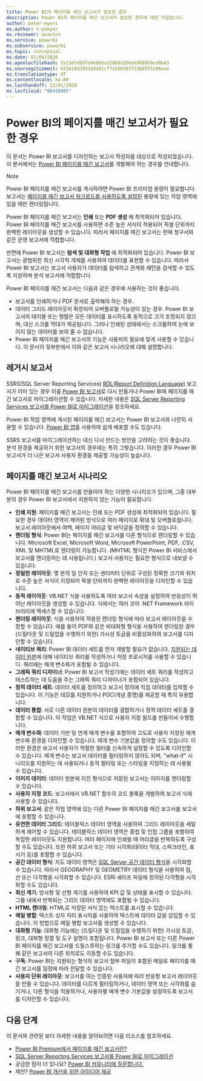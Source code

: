 ```yaml
---
title: Power BI의 페이지를 매긴 보고서가 필요한 경우
description: Power BI의 페이지를 매긴 보고서가 필요한 경우에 대한 지침입니다.
author: peter-myers
ms.author: v-pemyer
ms.reviewer: asaxton
ms.service: powerbi
ms.subservice: powerbi
ms.topic: conceptual
ms.date: 01/04/2020
ms.openlocfilehash: 2a13e5d697d4e0bda32068a3b6eb908959ce0643
ms.sourcegitcommit: 653e18d7041d3dd1cf7a38010372366975a98eae
ms.translationtype: HT
ms.contentlocale: ko-KR
ms.lasthandoff: 12/01/2020
ms.locfileid: "96418995"
---
```

# <a name="when-to-use-paginated-reports-in-power-bi"></a>Power BI의 페이지를 매긴 보고서가 필요한 경우

이 문서는 Power BI 보고서를 디자인하는 보고서 작성자를 대상으로 작성되었습니다. 이 문서에서는 [Power BI 페이지를 매긴 보고서](../paginated-reports/paginated-reports-report-builder-power-bi.md)를 개발해야 하는 경우를 안내합니다.

> [!NOTE]
> Power BI 페이지를 매긴 보고서를 게시하려면 Power BI 프리미엄 용량이 필요합니다. 보고서는 [페이지를 매긴 보고서 워크로드를 사용하도록 설정된](../admin/service-admin-premium-workloads.md#paginated-reports) 용량에 있는 작업 영역에 있을 때만 렌더링됩니다.

Power BI 페이지를 매긴 보고서는 **인쇄** 또는 **PDF 생성** 에 최적화되어 있습니다. Power BI 페이지를 매긴 보고서를 사용하면 수준 높은 서식이 적용되어 픽셀 단위까지 완벽한 레이아웃을 생성할 수 있습니다. 따라서 페이지를 매긴 보고서는 판매 청구서와 같은 운영 보고서에 적합합니다.

반면에 Power BI 보고서는 **탐색 및 대화형 작업** 에 최적화되어 있습니다. Power BI 보고서는 광범위한 최신 시각적 개체를 사용하여 데이터를 표현할 수 있습니다. 따라서 Power BI 보고서는 보고서 사용자가 데이터를 탐색하고 관계와 패턴을 검색할 수 있도록 지원하며 분석 보고서에 적합합니다.

Power BI 페이지를 매긴 보고서는 다음과 같은 경우에 사용하는 것이 좋습니다.

- 보고서를 인쇄하거나 PDF 문서로 출력해야 하는 경우.
- 데이터 그리드 레이아웃이 확장되어 오버플로될 가능성이 있는 경우. Power BI 보고서의 테이블 또는 행렬은 모든 데이터를 표시하도록 동적으로 크기 조정되지 않으며, 대신 스크롤 막대가 제공됩니다. 그러나 인쇄된 상태에서는 스크롤하여 눈에 보이지 않는 데이터를 보여 줄 수 없습니다.
- Power BI 페이지를 매긴 보고서의 기능은 사용자의 필요에 맞게 사용할 수 있습니다. 이 문서의 뒷부분에서 이와 같은 보고서 시나리오에 대해 설명합니다.

## <a name="legacy-reports"></a>레거시 보고서

SSRS(SQL Server Reporting Services) [RDL(Report Definition Language)](/sql/reporting-services/reports/report-definition-language-ssrs) 보고서가 이미 있는 경우 이를 [Power BI 보고서](../consumer/end-user-reports.md)로 다시 만들거나 Power BI에 페이지를 매긴 보고서로 마이그레이션할 수 있습니다. 자세한 내용은 [SQL Server Reporting Services 보고서를 Power BI로 마이그레이션](migrate-ssrs-reports-to-power-bi.md)을 참조하세요.

Power BI 작업 영역에 게시된 페이지를 매긴 보고서는 Power BI 보고서와 나란히 사용할 수 있습니다. [Power BI 앱](../collaborate-share/service-create-distribute-apps.md)를 사용하여 쉽게 배포할 수도 있습니다.

SSRS 보고서를 마이그레이션하는 대신 다시 만드는 방안을 고려하는 것이 좋습니다. 분석 환경을 제공하기 위한 보고서의 경우에는 특히 그렇습니다. 이러한 경우 Power BI 보고서가 더 나은 보고서 사용자 환경을 제공할 가능성이 높습니다.

## <a name="paginated-report-scenarios"></a>페이지를 매긴 보고서 시나리오

Power BI 페이지를 매긴 보고서를 만들어야 하는 다양한 시나리오가 있으며, 그중 대부분의 경우 Power BI 보고서에서 지원하지 않는 기능이 필요합니다.

- **인쇄 지원**: 페이지를 매긴 보고서는 인쇄 또는 PDF 생성에 최적화되어 있습니다. 필요한 경우 데이터 영역이 제어된 방식으로 여러 페이지로 확대 및 오버플로됩니다. 보고서 레이아웃에서 여백, 페이지 머리글 및 바닥글을 정의할 수 있습니다.
- **렌더링 형식**: Power BI는 페이지를 매긴 보고서를 다른 형식으로 렌더링할 수 있습니다. Microsoft Excel, Microsoft Word, Microsoft PowerPoint, PDF, .CSV, XML 및 MHTML로 렌더링이 가능합니다. (MHTML 형식은 Power BI 서비스에서 보고서를 렌더링하는 데 사용됩니다.) 보고서 사용자는 필요한 형식으로 내보낼 수 있습니다.
- **정밀한 레이아웃**: 몇 분의 일 인치 또는 센티미터 단위로 구성된 정확한 크기와 위치로 수준 높은 서식이 지정되어 픽셀 단위까지 완벽한 레이아웃을 디자인할 수 있습니다.
- **동적 레이아웃**: VB.NET 식을 사용하도록 여러 보고서 속성을 설정하여 반응성이 뛰어난 레이아웃을 생성할 수 있습니다. 식에서는 여러 코어 .NET Framework 라이브러리에 액세스할 수 있습니다.
- **렌더링 레이아웃**: 식을 사용하여 적용된 렌더링 형식에 따라 보고서 레이아웃을 수정할 수 있습니다. 예를 들어 PDF와 같은 비대화형 형식을 사용하여 렌더링된 경우 (드릴다운 및 드릴업을 수행하기 위한) 가시성 토글을 비활성화하여 보고서를 디자인할 수 있습니다.
- **네이티브 쿼리**: Power BI 데이터 세트를 먼저 개발할 필요가 없습니다. [지원되는 데이터 원본](../paginated-reports/paginated-reports-data-sources.md)에 대해 네이티브 쿼리를 작성하거나 저장 프로시저를 사용할 수 있습니다. 쿼리에는 매개 변수화가 포함될 수 있습니다.
- **그래픽 쿼리 디자이너**: Power BI 보고서 작성기에는 데이터 세트 쿼리를 작성하고 테스트하는 데 도움을 주는 그래픽 쿼리 디자이너가 포함되어 있습니다.
- **정적 데이터 세트**: 데이터 세트를 정의하고 보고서 정의에 직접 데이터를 입력할 수 있습니다. 이 기능은 데모를 지원하거나 POC(개념 증명)를 제공할 때 특히 유용합니다.
- **데이터 통합**: 서로 다른 데이터 원본의 데이터를 결합하거나 정적 데이터 세트를 결합할 수 있습니다. 이 작업은 VB.NET 식으로 사용자 지정 필드를 만들어서 수행합니다.
- **매개 변수화**: 데이터 기반 및 연계 매개 변수를 포함하여 고도로 사용자 지정된 매개 변수화 환경을 디자인할 수 있습니다. 매개 변수 기본값을 정의할 수도 있습니다. 이러한 환경은 보고서 사용자가 적절한 필터를 신속하게 설정할 수 있도록 디자인할 수 있습니다. 매개 변수는 보고서 데이터를 필터링하지 않아도 되며, "what-if" 시나리오를 지원하는 데 사용되거나 동적 필터링 또는 스타일을 지정하는 데 사용될 수 있습니다.
- **이미지 데이터**: 데이터 원본에 이진 형식으로 저장된 보고서는 이미지를 렌더링할 수 있습니다.
- **사용자 지정 코드**: 보고서에서 VB.NET 함수의 코드 블록을 개발하여 보고서 식에 사용할 수 있습니다.
- **하위 보고서**: 같은 작업 영역에 있는 다른 Power BI 페이지를 매긴 보고서를 보고서에 포함할 수 있습니다.
- **유연한 데이터 그리드**: 테이블릭스 데이터 영역을 사용하여 그리드 레이아웃을 세밀하게 제어할 수 있습니다. 테이블릭스 데이터 영역은 중첩 및 인접 그룹을 포함하여 복잡한 레이아웃도 지원합니다. 여러 페이지에 인쇄될 때 머리글을 반복하도록 구성할 수도 있습니다. 또한 하위 보고서 또는 기타 시각화(데이터 막대, 스파크라인, 표시기 등)를 포함할 수 있습니다.
- **공간 데이터 형식**: 지도 데이터 영역은 [SQL Server 공간 데이터 형식](/sql/relational-databases/spatial/spatial-data-sql-server)을 시각화할 수 있습니다. 따라서 GEOGRAPHY 및 GEOMETRY 데이터 형식을 사용하여 점, 선 또는 다각형을 시각화할 수 있습니다. ESRI 셰이프 파일에 정의된 다각형을 시각화할 수도 있습니다.
- **최신 계기**: 방사형 및 선형 계기를 사용하여 KPI 값 및 상태를 표시할 수 있습니다. 그룹 내에서 반복되는 그리드 데이터 영역에도 포함될 수 있습니다.
- **HTML 렌더링**: HTML로 저장된 서식 있는 텍스트를 표시할 수 있습니다.
- **메일 병합**: 텍스트 상자 자리 표시자를 사용하여 텍스트에 데이터 값을 삽입할 수 있습니다. 이 방법으로 메일 병합 보고서를 생성할 수 있습니다.
- **대화형 기능**: 대화형 기능에는 (드릴다운 및 드릴업을 수행하기 위한) 가시성 토글, 링크, 대화형 정렬 및 도구 설명이 포함됩니다. Power BI 보고서 또는 다른 Power BI 페이지를 매긴 보고서를 드릴스루하는 링크를 추가할 수도 있습니다. 링크를 통해 같은 보고서의 다른 위치로도 이동할 수도 있습니다.
- **구독**: Power BI는 지원되는 형식의 보고서 첨부 파일이 포함된 메일로 페이지를 매긴 보고서를 일정에 따라 전달할 수 있습니다.
- **사용자 단위 레이아웃**: 보고서를 여는 인증된 사용자에 따라 반응형 보고서 레이아웃을 만들 수 있습니다. 데이터를 다르게 필터링하거나, 데이터 영역 또는 시각화를 숨기거나, 다른 형식을 적용하거나, 사용자별 매개 변수 기본값을 설정하도록 보고서를 디자인할 수 있습니다.

## <a name="next-steps"></a>다음 단계

이 문서와 관련된 보다 자세한 내용을 알아보려면 다음 리소스를 참조하세요.

- [Power BI Premium에서 페이지를 매긴 보고서란?](../paginated-reports/paginated-reports-report-builder-power-bi.md)
- [SQL Server Reporting Services 보고서를 Power BI로 마이그레이션](migrate-ssrs-reports-to-power-bi.md)
- 궁금한 점이 더 있나요? [Power BI 커뮤니티에 질문합니다.](https://community.powerbi.com/)
- 제안? [Power BI 개선을 위한 아이디어 제공](https://ideas.powerbi.com/)
